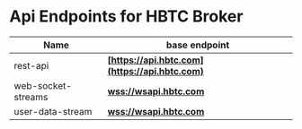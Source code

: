 # Api Endpoints for HBTC Broker

Name | base endpoint
------------ | ------------
rest-api | **[https://api.hbtc.com](https://api.hbtc.com)**
web-socket-streams | **[wss://wsapi.hbtc.com](wss://wsapi.hbtc.com)**
user-data-stream | **[wss://wsapi.hbtc.com](wss://wsapi.hbtc.com)**
